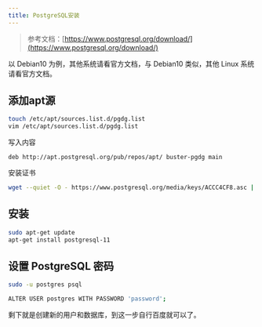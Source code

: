 ```yaml
---
title: PostgreSQL安装
---
```


> 参考文档：[https://www.postgresql.org/download/](https://www.postgresql.org/download/)

以 Debian10 为例，其他系统请看官方文档，与 Debian10 类似，其他 Linux 系统请看官方文档。

## 添加apt源

```bash
touch /etc/apt/sources.list.d/pgdg.list
vim /etc/apt/sources.list.d/pgdg.list
```

写入内容

```apt /etc/apt/sources.list.d/pgdg.list
deb http://apt.postgresql.org/pub/repos/apt/ buster-pgdg main
```

安装证书

```bash
wget --quiet -O - https://www.postgresql.org/media/keys/ACCC4CF8.asc | sudo apt-key add -
```

## 安装

```bash
sudo apt-get update
apt-get install postgresql-11
```

## 设置 PostgreSQL 密码

```bash
sudo -u postgres psql

ALTER USER postgres WITH PASSWORD 'password';
```

剩下就是创建新的用户和数据库，到这一步自行百度就可以了。

<ClientOnly>
  <Vssue title="PostgreSQL-Other | 弹幕服务器文档" />
</ClientOnly>